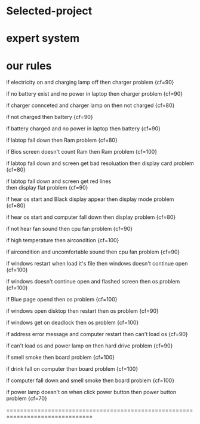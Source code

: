# Selected-project
expert system 
======================================================================
our rules 
======================================================================
if electricity on
and charging lamp off 
    then charger problem            {cf=90}

if no battery exist 
and no power in laptop
    then charger problem            {cf=90}

if charger connceted 
and charger lamp on 
    then not charged                {cf=80}

if not charged 
    then battery                     {cf=90}

if battery charged
and no power in laptop
    then battery                    {cf=90}


 if labtop fall down 
    then Ram problem                {cf=80}


if Bios screen doesn't count Ram 
    then Ram problem                {cf=100}


if labtop fall down
and screen get bad resoluation 
    then display card problem       {cf=80}

if labtop fall down
and screen get red lines  
    then display flat  problem     {cf=90}

if hear os start 
and Black display appear
    then display mode problem       {cf=80}

if hear os start 
and computer fall down
    then display  problem       {cf=80}

if not hear fan sound 
    then cpu fan problem        {cf=90}

if high temperature 
    then aircondition           {cf=100}

if aircondition 
and uncomfortable sound 
    then cpu fan problem        {cf=90}


if windows restart when load it's file 
    then windows doesn't continue open  {cf=100}

if  windows doesn't continue open
and flashed screen 
    then os problem                 {cf=100}

if Blue page opend 
    then os problem                  {cf=100}


if windows open disktop then restart 
    then os problem                    {cf=90}

if windows get on deadlock
    then os problem                     {cf=100}

if address error message 
and computer restart 
    then can't load os                   {cf=90}

if can't load os 
and power lamp on 
    then hard drive problem             {cf=90}

if smell smoke
    then board problem                  {cf=100}

if drink fall on computer 
    then board problem                  {cf=100}

if computer fall down 
and smell smoke
    then board problem                  {cf=100}

if power lamp doesn't on when click power button 
    then power button problem              {cf=70}
    
===============================================================================


